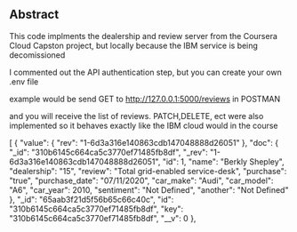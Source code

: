 ## Abstract

This code implments the dealership and review server from the Coursera Cloud Capston project, but locally because the IBM service is being decomissioned

I commented out the API authentication step, but you can create your own .env file

example would be send GET to http://127.0.0.1:5000/reviews in POSTMAN

and you will receive the list of reviews. PATCH,DELETE, ect were also implemented so it behaves exactly like the IBM cloud would in the course

[
    {
        "value": {
            "rev": "1-6d3a316e140863cdb147048888d26051"
        },
        "doc": {
            "_id": "310b6145c664ca5c3770ef71485fb8df",
            "_rev": "1-6d3a316e140863cdb147048888d26051",
            "id": 1,
            "name": "Berkly Shepley",
            "dealership": "15",
            "review": "Total grid-enabled service-desk",
            "purchase": "true",
            "purchase_date": "07/11/2020",
            "car_make": "Audi",
            "car_model": "A6",
            "car_year": 2010,
            "sentiment": "Not Defined",
            "another": "Not Defined"
        },
        "_id": "65aab3f21d5f56b65c66c40c",
        "id": "310b6145c664ca5c3770ef71485fb8df",
        "key": "310b6145c664ca5c3770ef71485fb8df",
        "__v": 0
    },
